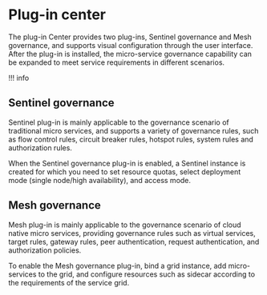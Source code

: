 # Plug-in center

The plug-in Center provides two plug-ins, Sentinel governance and Mesh governance, and supports visual configuration through the user interface. After the plug-in is installed, the micro-service governance capability can be expanded to meet service requirements in different scenarios.

!!! info


<!--!\[.*?\]\((?:https?:\/\/)?\S+\.(?:png|jpg|jpeg|gif|bmp)\)-->

## Sentinel governance

Sentinel plug-in is mainly applicable to the governance scenario of traditional micro services, and supports a variety of governance rules, such as flow control rules, circuit breaker rules, hotspot rules, system rules and authorization rules.

When the Sentinel governance plug-in is enabled, a Sentinel instance is created for which you need to set resource quotas, select deployment mode (single node/high availability), and access mode.

## Mesh governance

Mesh plug-in is mainly applicable to the governance scenario of cloud native micro services, providing governance rules such as virtual services, target rules, gateway rules, peer authentication, request authentication, and authorization policies.

To enable the Mesh governance plug-in, bind a grid instance, add micro-services to the grid, and configure resources such as sidecar according to the requirements of the service grid.
